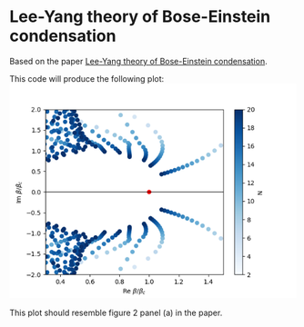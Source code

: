 # Lee-Yang theory of Bose-Einstein condensation
Based on the paper [Lee-Yang theory of Bose-Einstein condensation](https://doi.org/10.1103/PhysRevA.107.033324).

This code will produce the following plot:
![](lyz.png)

This plot should resemble figure 2 panel (a) in the paper.
